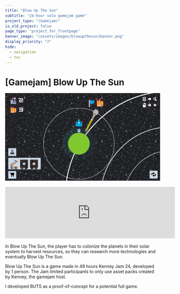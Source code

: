 ```yaml
---
title: "Blow Up The Sun"
subtitle: "24-hour solo gamejam game"
project_type: "(Gamejam)"
is_old_project: false
page_type: "project_for_frontpage"
banner_image: "/assets/images/blowupthesun/banner.png"
display_priority: "2"
hide:
  - navigation
  - toc
---
```

<h1 class="text-center">[Gamejam] Blow Up The Sun</h1>

<div class="row justify-content-center">
  <img src="/assets/images/blowupthesun/screenshot.png">
</div>

<br>

<div class="d-flex justify-content-center">
  <iframe frameborder="0" src="https://itch.io/embed/2842130?bg_color=202125&amp;fg_color=e8e8e8&amp;link_color=678fff&amp;border_color=949494" width="552" height="167"><a href="https://joeyehand.itch.io/blow-up-the-sun">Blow up the sun!! by Jojo</a></iframe>
</div>

<p>In Blow Up The Sun, the player has to colonize the planets in their solar system to harvest resources, so they can research more technologies and eventually Blow Up The Sun.</p>

<p>Blow Up The Sun is a game made in 48 hours <a src="https://itch.io/jam/kenney-jam-2024">Kenney Jam 24</a>, developed by 1 person.
The Jam limited participants to only use asset packs created by Kenney, the gamejam host.</p>
<p>I developed BUTS as a proof-of-concept for a potential full game.</p>
<br>


